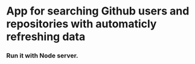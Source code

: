 # App for searching Github users and repositories with automaticly refreshing data

### Run it with Node server.
